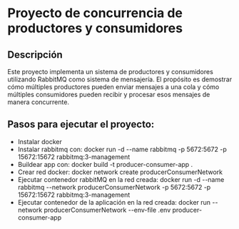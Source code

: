 # Proyecto de concurrencia de productores y consumidores

## Descripción

Este proyecto implementa un sistema de productores y consumidores utilizando RabbitMQ como sistema de mensajería. El propósito es demostrar cómo múltiples productores pueden enviar mensajes a una cola y cómo múltiples consumidores pueden recibir y procesar esos mensajes de manera concurrente.

## Pasos para ejecutar el proyecto: 

- Instalar docker
- Instalar rabbitmq con: docker run -d --name rabbitmq -p 5672:5672 -p 15672:15672 rabbitmq:3-management
- Buildear app con: docker build -t producer-consumer-app .
- Crear red docker: docker network create producerConsumerNetwork
- Ejecutar contenedor rabbitMQ en la red creada: docker run -d --name rabbitmq --network producerConsumerNetwork -p 5672:5672 -p 15672:15672 rabbitmq:3-management
- Ejecutar contenedor de la aplicación en la red creada: docker run --network producerConsumerNetwork --env-file .env producer-consumer-app
